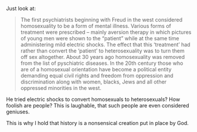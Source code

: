Just look at:

> The first psychiatrists beginning with Freud in the west considered homosexuality to be a form of mental illness. Various forms of treatment were prescribed – mainly aversion therapy in which pictures of young men were shown to the “patient” while at the same time administering mild electric shocks. The effect that this ‘treatment’ had rather than convert the ‘patient’ to heterosexuality was to turn them off sex altogether. About 30 years ago homosexuality was removed from the list of pyschiatric diseases. In the 20th century those who are of a homosexual orientation have become a political entity demanding equal civil rights and freedom from oppression and discrimination along with women, blacks, Jews and all other oppressed minorities in the west.

He tried electric shocks to convert homosexuals to heterosexuals? How foolish are people? This is laughable, that such people are even considered geniuses.

This is why I hold that history is a nonsensical creation put in place by God.